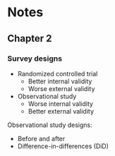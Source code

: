 # Notes

## Chapter 2

### Survey designs

- Randomized controlled trial
  - Better internal validity
  - Worse external validity
- Observational study
  - Worse internal validity
  - Better external validity
  
Observational study designs:

- Before and after
- Difference-in-differences (DiD)
 